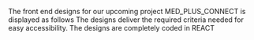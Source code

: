 The front end designs for our upcoming project MED_PLUS_CONNECT is displayed as follows
The designs deliver the required criteria needed for easy accessibility.
The designs are completely coded in REACT 
